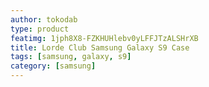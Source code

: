 ```yaml
---
author: tokodab
type: product
featimg: 1jph8X8-FZKHUHlebv0yLFFJTzALSHrXB
title: Lorde Club Samsung Galaxy S9 Case
tags: [samsung, galaxy, s9]
category: [samsung]
---
```

